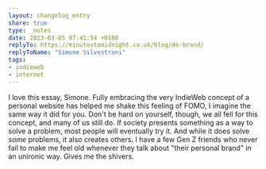 ```yaml
---
layout: changelog_entry
share: true
type: _notes
date: 2023-03-05 07:41:54 +0100
replyTo: https://minutestomidnight.co.uk/blog/de-brand/
replyToName: "Simone Silvestroni"
tags:
- indieweb
- internet
---
```

I love this essay, Simone. Fully embracing the very IndieWeb concept of a personal website has helped me shake this feeling of FOMO, I imagine the same way it did for you. Don't be hard on yourself, though, we all fell for this concept, and many of us still do. If society presents something as a way to solve a problem, most people will eventually try it. And while it does solve _some_ problems, it also creates others. I have a few Gen Z friends who never fail to make me feel old whenever they talk about "their personal brand" in an unironic way. Gives me the shivers.